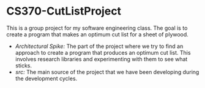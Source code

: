 # CS370-CutListProject
 
This is a group project for my software engineering class. The goal is to create a program that makes an optimum cut
list for a sheet of plywood. 

- _Architectural Spike:_ The part of the project where we try to find an approach to create a program that produces an optimum cut list. This involves research libraries and experimenting with them to see what sticks.
- _src:_ The main source of the project that we have been developing during the development cycles.

